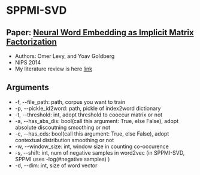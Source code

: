 # SPPMI-SVD
## Paper: [Neural Word Embedding as Implicit Matrix Factorization](https://papers.nips.cc/paper/5477-neural-word-embedding-as-implicit-matrix-factorization.pdf)
- Authors: Omer Levy, and Yoav Goldberg  
- NIPS 2014  
- My literature review is here [link](https://github.com/a1da4/paper/issues/27)  
## Arguments
* -f, --file\_path: path, corpus you want to train
* -p, --pickle\_id2word: path, pickle of index2word dictionary
* -t, --threshold: int, adopt threshold to cooccur matrix or not
* -a, --has\_abs\_dis: bool(call this argument: True, else False), adopt absolute discoutning smoothing or not
* -c, --has\_cds: bool(call this argument: True, else False), adopt contextual distribution smoothing or not
* -w, --window\_size: int, window size in counting co-occurence
* -s, --shift: int, num of negative samples in word2vec (in SPPMI-SVD, SPPMI uses -log(#negative samples) )
* -d, --dim: int, size of word vector  

